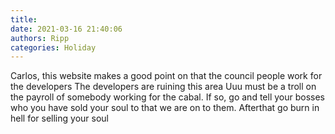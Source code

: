 ```yaml
---
title: 
date: 2021-03-16 21:40:06
authors: Ripp
categories: Holiday
---
```


 Carlos, this website makes a good point on that the council people work for the developers 
The developers are ruining this area 
Uuu must be a troll on the payroll of somebody working for the cabal.  If so, go and tell your bosses who you have sold your soul to that we are on to them.  Afterthat go burn in hell for selling your soul